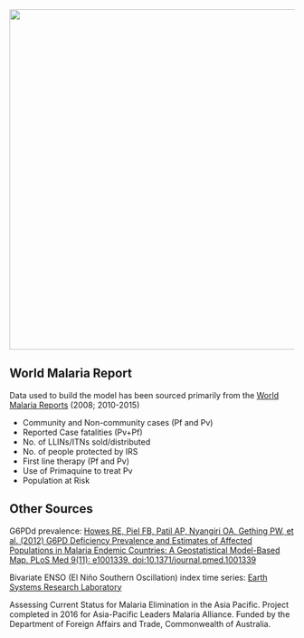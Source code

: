 <img src="./images/flow_1.png" style="width:600px" /> 

## World Malaria Report

Data used to build the model has been sourced primarily from the [World Malaria Reports](http://www.who.int/malaria/publications/world_malaria_report/en/) (2008; 2010-2015)

- Community and Non-community cases (Pf and Pv)
- Reported Case fatalities (Pv+Pf) 
- No. of LLINs/ITNs sold/distributed
- No. of people protected by IRS
- First line therapy (Pf and Pv)
- Use of Primaquine to treat Pv
- Population at Risk

## Other Sources

G6PDd prevalence: [Howes RE, Piel FB, Patil AP, Nyangiri OA, Gething PW, et al. (2012) G6PD Deficiency Prevalence and Estimates of Affected Populations in Malaria Endemic Countries: A Geostatistical Model-Based Map. PLoS Med 9(11): e1001339. doi:10.1371/journal.pmed.1001339](http://journals.plos.org/plosmedicine/article?id=10.1371/journal.pmed.1001339)

Bivariate ENSO (El Niño Southern Oscillation) index time series: [Earth Systems Research Laboratory](http://www.esrl.noaa.gov/psd/data/climateindices/)

Assessing Current Status for Malaria Elimination in the Asia Pacific. Project completed in 2016 for Asia-Pacific Leaders Malaria Alliance. Funded by the Department of Foreign Affairs and Trade, Commonwealth of Australia.


